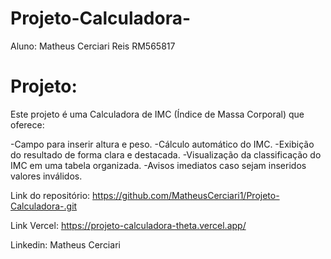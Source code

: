 # Projeto-Calculadora-

Aluno: Matheus Cerciari Reis RM565817

# Projeto:

Este projeto é uma Calculadora de IMC (Índice de Massa Corporal) que oferece:

-Campo para inserir altura e peso.
-Cálculo automático do IMC.
-Exibição do resultado de forma clara e destacada.
-Visualização da classificação do IMC em uma tabela organizada.
-Avisos imediatos caso sejam inseridos valores inválidos.

Link do repositório: https://github.com/MatheusCerciari1/Projeto-Calculadora-.git

Link Vercel: https://projeto-calculadora-theta.vercel.app/

Linkedin: Matheus Cerciari
